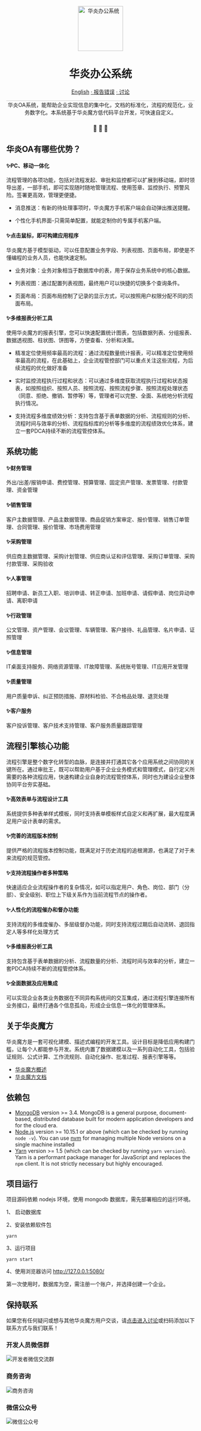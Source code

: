 
<p align="center">
  <a href="https://www.steedos.com/cn">
    <img alt="华炎办公系统" src="https://steedos.github.io/assets/logo.png" width="120" />
  </a>
</p>
<h1 align="center">
  华炎办公系统
</h1>

<p align="center">
<a href="https://github.com/steedos/steedos-project-oa/blob/master/README.md">English</a>
<a href="https://github.com/steedos/steedos-project-oa/issues/"> · 报告错误</a>
<a href="https://github.com/steedos/steedos-project-oa/discussions"> · 讨论</a>
</p>

<p align="center" style="border-top: solid 1px #cccccc">
  华炎OA系统，能帮助企业实现信息的集中化，文档的标准化，流程的规范化，业务数字化。本系统基于华炎魔方低代码平台开发，可快速自定义。
</p>

<h3 align="center">
 🤖 🎨 🚀
</h3>

## 华炎OA有哪些优势？

#### ✨PC、移动一体化

流程管理的各项功能，包括对流程发起、审批和监控都可以扩展到移动端，即时领导出差，一部手机，即可实现随时随地管理流程、使用签章、监控执行、预警风险。签署更高效，管理更便捷。

- 消息推送：有新的待处理事项时，华炎魔方手机客户端会自动弹出推送提醒。

- 个性化手机界面-只需简单配置，就能定制你的专属手机客户端。

#### ✨点击鼠标，即可构建应用程序

华炎魔方基于模型驱动，可以任意配置业务字段、列表视图、页面布局，即使是不懂编程的业务人员，也能快速定制。

- 业务对象：业务对象相当于数据库中的表，用于保存业务系统中的核心数据。

- 列表视图：通过配置列表视图，最终用户可以快捷的切换多个查询条件。

- 页面布局：页面布局控制了记录的显示方式，可以按照用户权限分配不同的页面布局。

#### ✨多维报表分析工具

使用华炎魔方的报表引擎，您可以快速配置统计图表，包括数据列表、分组报表、数据透视图、柱状图、饼图等，方便查看、分析和决策。

- 精准定位使用频率最高的流程：通过流程数量统计报表，可以精准定位使用频率最高的流程，在此基础上，企业流程管控部门可以重点关注这些流程，为后续流程的优化做好准备

- 实时监控流程执行过程和状态：可以通过多维度获取流程执行过程和状态报表，如按照组织、按照人员、按照流程、按照流程步骤、按照流程处理状态（同意、拒绝、撤销、暂停等）等，管理者可以完整、全面、系统地分析流程执行情况。

- 支持流程多维度绩效分析：支持包含基于表单数据的分析、流程规则的分析、流程时间与效率的分析、流程指标库的分析等多维度的流程绩效优化体系，建立一套PDCA持续不断的流程管控体系。

## 系统功能

#### ✨财务管理

外出/出差/报销申请、费控管理、预算管理、固定资产管理、发票管理、付款管理、资金管理

#### ✨销售管理

客户主数据管理、产品主数据管理、商品促销方案审定、报价管理、销售订单管理、合同管理、报价管理、市场费用管理

#### ✨采购管理

供应商主数据管理、采购计划管理、供应商认证和评估管理、采购订单管理、采购付款管理、采购验收

#### ✨人事管理

招聘申请、新员工入职、培训申请、转正申请、加班申请、请假申请、岗位异动申请、离职申请

#### ✨行政管理

公文管理、资产管理、会议管理、车辆管理、客户接待、礼品管理、名片申请、证照管理

#### ✨信息管理

IT桌面支持服务、网络资源管理、IT故障管理、系统账号管理、IT应用开发管理

#### ✨质量管理

用户质量申诉、纠正预防措施、原材料检验、不合格品处理、退货处理

#### ✨客户服务

客户投诉管理、客户技术支持管理、客户服务质量跟踪管理

## 流程引擎核心功能

流程引擎是整个数字化转型的血脉，是连接并打通其它各个应用系统之间协同的关键所在。通过审批王，既可以帮助用户基于企业业务模式和管理模式，自行定义所需要的各种流程应用，快速构建企业自身的流程管控体系，同时也为建设企业整体协同平台夯实基础。

#### ✨高效表单与流程设计工具

系统提供多种表单样式模板，同时支持表单模板样式自定义和再扩展，最大程度满足用户设计表单的需求。

#### ✨完善的流程版本控制

提供严格的流程版本控制功能，既满足对于历史流程的追根溯源，也满足了对于未来流程的规范管控。

#### ✨支持流程操作者多种策略

快速适应企业流程操作者的复杂情况，如可以指定用户、角色、岗位、部门（分部）、安全级别、职位上下级关系作为当前流程节点的操作者。

#### ✨人性化的流程催办和督办功能

支持流程的多维度催办、多层级督办功能，同时支持流程过期后自动流转、退回指定人等多样化处理方式

#### ✨多维报表分析工具

支持包含基于表单数据的分析、流程数量的分析、流程时间与效率的分析，建立一套PDCA持续不断的流程管控体系。

#### ✨全面数据及应用集成

可以实现企业各类业务数据在不同异构系统间的交互集成，通过流程引擎连接所有业务接口，最终打通各个信息孤岛，形成企业信息一体化的管理体系。

## 关于华炎魔方

华炎魔方是一套可视化建模、描述式编程的开发工具。设计目标是降低应用构建门槛，让每个人都能参与开发。系统内置了数据建模以及一系列自动化工具，包括验证规则、公式计算、工作流规则、自动化操作、批准过程、报表引擎等等。

- [华炎魔方概述](https://www-steedos-com.oss-accelerate.aliyuncs.com/videos/steedos/steedos-open-source.mp4)
- [华炎魔方文档](https://www.steedos.com/help/)

## 依赖包

- [MongoDB](https://www.mongodb.com/try/download/) version >= 3.4. MongoDB is a general purpose, document-based, distributed database built for modern application developers and for the cloud era.
- [Node.js](https://nodejs.org/en/download/) version >= 10.15.1 or above (which can be checked by running `node -v`). You can use [nvm](https://github.com/nvm-sh/nvm) for managing multiple Node versions on a single machine installed
- [Yarn](https://yarnpkg.com/en/) version >= 1.5 (which can be checked by running `yarn version`). Yarn is a performant package manager for JavaScript and replaces the `npm` client. It is not strictly necessary but highly encouraged.

## 项目运行

项目源码依赖 nodejs 环境，使用 mongodb 数据库，需先部署相应的运行环境。

1、 启动数据库

2、安装依赖软件包

```shell
yarn
```

3、运行项目

```shell
yarn start
```

4、使用浏览器访问 http://127.0.0.1:5080/

第一次使用时，数据库为空，需注册一个账户，并选择创建一个企业。

## 保持联系

如果您有任何疑问或想与其他华炎魔方用户交谈，请[点击进入讨论](https://github.com/steedos/steedos-platform/discussions)或扫码添加以下联系方式与我们联系！

### 开发人员微信群

 ![开发者微信交流群](https://steedos.github.io/assets/github/platform/cn/QR_wechat_developers.jpg)

### 商务咨询

![商务咨询](https://steedos.github.io/assets/github/platform/cn/business_consulting.jpg)

### 微信公众号

![微信公众号](https://steedos.github.io/assets/github/platform/cn/public_number.jpg)
 